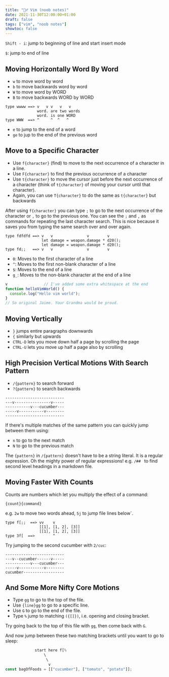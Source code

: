 ```yaml
---
title: "🤷‍♂️ Vim (noob notes)"
date: 2021-11-30T12:00:00+01:00
draft: false
tags: ["vim", "noob notes"]
showtoc: false
---
```


`Shift - i`: jump to beginning of line and start insert mode

`$`: jump to end of line

## Moving Horizontally Word By Word

- `w` to move word by word
- `b` to move backwards word by word
- `W` to move word by WORD
- `B` to move backwards WORD by WORD

```
type wwww ==> v   v v   v   v
              word. are two words
              word. is one WORD
type WWW  ==> ^     ^  ^   ^
```

- `e` to jump to the end of a word
- `ge` to jup to the end of the previous word

## Move to a Specific Character

- Use `f{character}` (find) to move to the next occurrence of a character in a line.
- Use `F{character}` to find the previous occurrence of a character
- Use `t{character}` to move the cursor just before the next occurrence of a character (think of `t{character}` of moving your cursor until that character).
- Again, you can use `T{character}` to do the same as `t{character}` but backwards

After using `f{character}` you can type `;` to go to the next occurrence of the character or `,` to go to the previous one. You can see the `;` and `,` as commands for repeating the last character search. This is nice because it saves you from typing the same search over and over again.

```
type fdfdfd ==> v   v               v        v
                let damage = weapon.damage * d20();
                let damage = weapon.damage * d20();
type fd;;   ==> v   v               v        v
```

- `0`: Moves to the first character of a line
- `^`: Moves to the first non-blank character of a line
- `$`: Moves to the end of a line
- `g_`: Moves to the non-blank character at the end of a line

```typescript
v                // I've added some extra whitespace at the end
function helloVimWorld() {
  console.log("Hello vim world");
}
// So original Jaime. Your Grandma would be proud.
```

## Moving Vertically

- `}` jumps entire paragraphs downwards
- `{` similarly but upwards
- `CTRL-D` lets you move down half a page by scrolling the page
- `CTRL-U` lets you move up half a page also by scrolling

## High Precision Vertical Motions With Search Pattern

- `/{pattern}` to search forward
- `?{pattern}` to search backwards

```
--------------------------
---v----------------v-----
-----------v---cucumber---
-----v-----------v--------
--------------------------
```

If there's multiple matches of the same pattern you can quickly jump between them using:

- `n` to go to the next match
- `N` to go to the previous match

The `{pattern}` in `/{pattern}` doesn't have to be a string literal. It is a regular expression. Oh the mighty power of regular expressions! e.g. `/## ` to find second level headings in a markdown file.

## Moving Faster With Counts

Counts are numbers which let you multiply the effect of a command:

```
{count}{command}
```

e.g. `2w` to move two words ahead, `5j` to jump file lines below`.

```
type f[;;  ==> vv    v
               [[1], [1, 2], [3]]
               [[1], [1, 2], [3]]
type 3f[  ==>        ^
```

Try jumping to the second cucumber with `2/cuc`:

```
--------------------------
---v--cucumber------v-----
-----------v---cucumber---
-----v-----------v--------
cucumber------------------
```

## And Some More Nifty Core Motions

- Type `gg` to go to the top of the file.
- Use `{line}gg` to go to a specific line.
- Use `G` to go to the end of the file.
- Type `%` jump to matching `({[]})`, i.e. opening and closing bracket.

Try going back to the top of this file with `gg`, then come back with `G`.

And now jump between these two matching brackets until you want to go to sleep:
```typescript
             start here f[%
                 \
                  \
                   v
const bagOfFoods = [["cucumber"], ["tomato", "potato"]];
```